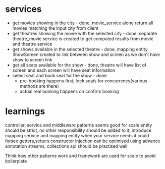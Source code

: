 # services
- get movies showing in the city - done, movie_service alone return all movies matching the input city from client
- get theatres showing the movie with the selected city - done, separate theatre_movie service is created to get computed results from movie and theatre service
- get shows available in the selected theatre - done, mapping entity ShowScreen created to link between show and screen as we don't have show to screen link
- get all seats available for the show - done, theatre will have list of screen and each screen will have seat information
- select seat and book seat for the show - done
  - pre-booking happens first, lock seats for concurrency(various methods are there)
  - actual real booking happens on confirm booking


# learnings 
  controller, service and middleware patterns seems good for scale
  entity should be strict, no other responsibility should be added to it, introduce mapping service and mapping entity when your service needs it
  could forsee getters,setters constructor injection can be optimised using advance annotation
  streams, collections api should be practised well 

  Think how other patterns work and framework are used for scale to avoid boilerplate


